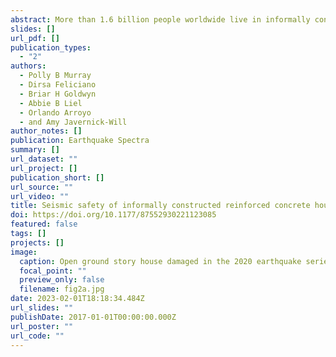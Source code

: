 ```yaml
---
abstract: More than 1.6 billion people worldwide live in informally constructed houses, many of which are reinforced with concrete. Patterns of past earthquake damage suggest that these homes have significant seismic vulnerabilities, endangering their occupants. The characteristics of these houses vary widely with local building practices. In addition, these vulnerabilities are potentially exacerbated by incremental construction practices and building practices that address wind/flood risk in multi-hazard environments. Yet, despite the ubiquity of this type of construction, there have not been efforts to systematically assess the seismic risks to support risk-reducing design and construction strategies. In this study, we developed a method to assess the seismic collapse capacity of informally constructed housing that accounts for local building practices and materials, quantifying the effect of building characteristics on collapse risk. We exercise the method to assess seismic performance of housing in the US. Caribbean Island of Puerto Rico, which has high seismic hazard and experiences frequent hurricanes. This analysis showed that heavy construction, often due to the addition of a second story, and the presence of an open ground story leads to a high collapse risk. Severely corroded steel bars could also worsen performance. Although houses with infill performed better than those with an open ground story, confined masonry construction techniques produced a major reduction in collapse risk when compared to infilled or open-frame construction. Infill construction with partial height walls performed very poorly. Well-built reinforced concrete column jackets and the addition of infill in open first-story bays can reduce the greater risks of open-ground-story houses. These findings, which are quantified in the results portion of this article, are intended to support the development of design and construction recommendations for safer housing.
slides: []
url_pdf: []
publication_types:
  - "2"
authors:
  - Polly B Murray
  - Dirsa Feliciano
  - Briar H Goldwyn
  - Abbie B Liel
  - Orlando Arroyo
  - and Amy Javernick-Will
author_notes: []
publication: Earthquake Spectra
summary: []
url_dataset: ""
url_project: []
publication_short: []
url_source: ""
url_video: ""
title: Seismic safety of informally constructed reinforced concrete houses in Puerto Rico
doi: https://doi.org/10.1177/87552930221123085
featured: false
tags: []
projects: []
image:
  caption: Open ground story house damaged in the 2020 earthquake series in Guanica, Puerto Rico
  focal_point: ""
  preview_only: false
  filename: fig2a.jpg
date: 2023-02-01T18:18:34.484Z
url_slides: ""
publishDate: 2017-01-01T00:00:00.000Z
url_poster: ""
url_code: ""
---
```

